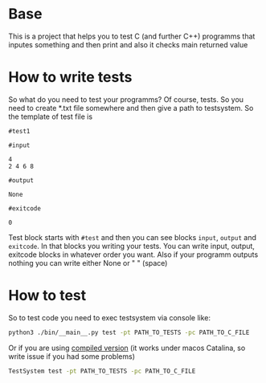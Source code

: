 # Base
This is a project that helps you to test C (and further C++) programms that inputes something and then print
and also it checks main returned value

# How to write tests

So what do you need to test your programms? Of course, tests. So you need to create *.txt file somewhere
and then give a path to testsystem. So the template of test file is 

```
#test1

#input

4
2 4 6 8

#output

None

#exitcode

0
```

Test block starts with ```#test``` and then you can see blocks ```input```, ```output``` and ```exitcode```. In that blocks you writing your tests.
You can write input, output, exitcode blocks in whatever order you want. Also if your programm outputs nothing you can write either None or " " (space)

# How to test

So to test code you need to exec testsystem via console like:

```bash
python3 ./bin/__main__.py test -pt PATH_TO_TESTS -pc PATH_TO_C_FILE
```

Or if you are using [compiled version](https://yadi.sk/d/v7Ym9MrUZ6SJIg) (it works under macos Catalina, so write issue if you had some problems)

```bash
TestSystem test -pt PATH_TO_TESTS -pc PATH_TO_C_FILE
```


